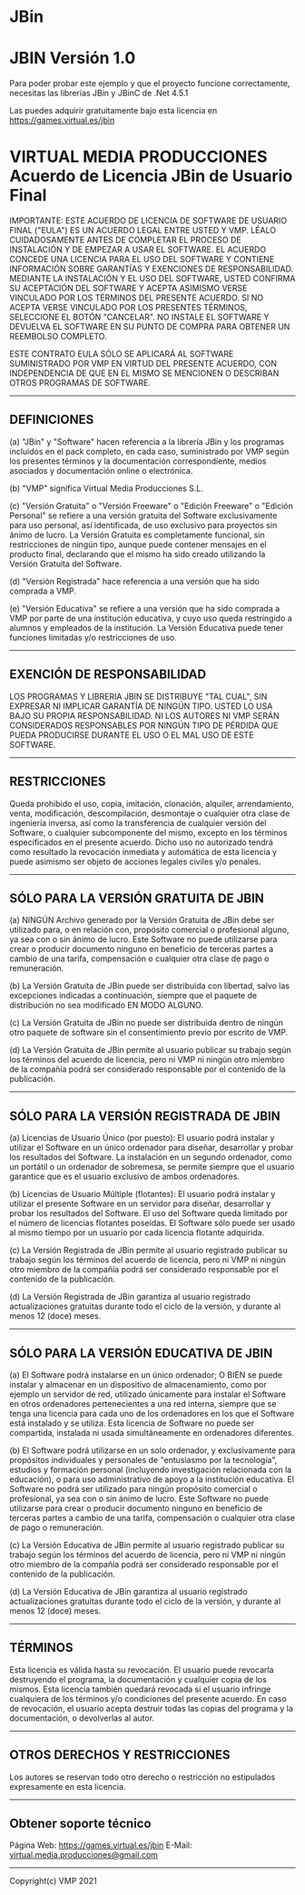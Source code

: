 # JBin


JBIN Versión 1.0
========================================================

Para poder probar este ejemplo y que el proyecto funcione correctamente, necesitas las librerías JBin y JBinC de .Net 4.5.1

Las puedes adquirir gratuitamente bajo esta licencia en https://games.virtual.es/jbin

VIRTUAL MEDIA PRODUCCIONES Acuerdo de Licencia JBin de Usuario Final
==========================================================

IMPORTANTE: ESTE ACUERDO DE LICENCIA DE SOFTWARE DE USUARIO FINAL ("EULA") ES UN ACUERDO LEGAL ENTRE USTED Y VMP. LÉALO CUIDADOSAMENTE ANTES DE COMPLETAR EL PROCESO DE INSTALACIÓN Y DE EMPEZAR A USAR EL SOFTWARE. EL ACUERDO CONCEDE UNA LICENCIA PARA EL USO DEL SOFTWARE Y CONTIENE INFORMACIÓN SOBRE GARANTÍAS Y EXENCIONES DE RESPONSABILIDAD. MEDIANTE LA INSTALACIÓN Y EL USO DEL SOFTWARE, USTED CONFIRMA SU ACEPTACIÓN DEL SOFTWARE Y ACEPTA ASIMISMO VERSE VINCULADO POR LOS TÉRMINOS DEL PRESENTE ACUERDO. SI NO ACEPTA VERSE VINCULADO POR LOS PRESENTES TÉRMINOS, SELECCIONE EL BOTÓN "CANCELAR". NO INSTALE EL SOFTWARE Y DEVUELVA EL SOFTWARE EN SU PUNTO DE COMPRA PARA OBTENER UN REEMBOLSO COMPLETO.


ESTE CONTRATO EULA SÓLO SE APLICARÁ AL SOFTWARE SUMINISTRADO POR VMP EN VIRTUD DEL PRESENTE ACUERDO, CON INDEPENDENCIA DE QUE EN EL MISMO SE MENCIONEN O DESCRIBAN OTROS PROGRAMAS DE SOFTWARE.


--------------------------------------------------------
DEFINICIONES
--------------------------------------------------------

(a) "JBin" y "Software" hacen referencia a la librería JBin y los programas incluidos en el pack completo, en cada caso, suministrado por VMP según los presentes términos y la documentación correspondiente, medios asociados y documentación online o electrónica.

(b) "VMP" significa Virtual Media Producciones S.L.  

(c) "Versión Gratuita" o "Versión Freeware" o "Edición Freeware" o "Edición Personal" se refiere a una versión gratuita del Software exclusivamente para uso personal, así identificada, de uso exclusivo para proyectos sin ánimo de lucro. La Versión Gratuita es completamente funcional, sin restricciones de ningún tipo, aunque puede contener mensajes en el producto final, declarando que el mismo ha sido creado utilizando la Versión Gratuita del Software.

(d) "Versión Registrada" hace referencia a una versión que ha sido comprada a VMP.

(e) "Versión Educativa" se refiere a una versión que ha sido comprada a VMP por parte de una institución educativa, y cuyo uso queda restringido a alumnos y empleados de la institución. La Versión Educativa puede tener funciones limitadas y/o restricciones de uso.


--------------------------------------------------------
EXENCIÓN DE RESPONSABILIDAD
--------------------------------------------------------

LOS PROGRAMAS Y LIBRERIA JBIN SE DISTRIBUYE "TAL CUAL", SIN EXPRESAR NI IMPLICAR GARANTÍA DE NINGÚN TIPO. USTED LO USA BAJO SU PROPIA RESPONSABILIDAD. NI LOS AUTORES NI VMP SERÁN CONSIDERADOS RESPONSABLES POR NINGÚN TIPO DE PÉRDIDA QUE PUEDA PRODUCIRSE DURANTE EL USO O EL MAL USO DE ESTE SOFTWARE.


--------------------------------------------------------
RESTRICCIONES
--------------------------------------------------------

Queda prohibido el uso, copia, imitación, clonación, alquiler, arrendamiento, venta, modificación, descompilación, desmontaje o cualquier otra clase de ingeniería inversa, así como la transferencia de cualquier versión del Software, o cualquier subcomponente del mismo, excepto en los términos especificados en el presente acuerdo. Dicho uso no autorizado tendrá como resultado la revocación inmediata y automática de esta licencia y puede asimismo ser objeto de acciones legales civiles y/o penales. 


--------------------------------------------------------
SÓLO PARA LA VERSIÓN GRATUITA DE JBIN
--------------------------------------------------------

(a) NINGÚN Archivo generado por la Versión Gratuita de JBin debe ser utilizado para, o en relación con, propósito comercial o profesional alguno, ya sea con o sin ánimo de lucro. Este Software no puede utilizarse para crear o producir documento ninguno en beneficio de terceras partes a cambio de una tarifa, compensación o cualquier otra clase de pago o remuneración.

(b) La Versión Gratuita de JBin puede ser distribuida con libertad, salvo las excepciones indicadas a continuación, siempre que el paquete de distribución no sea modificado EN MODO ALGUNO.

(c) La Versión Gratuita de JBin no puede ser distribuida dentro de ningún otro paquete de software sin el consentimiento previo por escrito de VMP.

(d) La Versión Gratuita de JBin permite al usuario publicar su trabajo según los términos del acuerdo de licencia, pero ni VMP ni ningún otro miembro de la compañía podrá ser considerado responsable por el contenido de la publicación.


--------------------------------------------------------
SÓLO PARA LA VERSIÓN REGISTRADA DE JBIN
--------------------------------------------------------

(a) Licencias de Usuario Único (por puesto): El usuario podrá instalar y utilizar el Software en un único ordenador para diseñar, desarrollar y probar los resultados del Software. La instalación en un segundo ordenador, como un portátil o un ordenador de sobremesa, se permite siempre que el usuario garantice que es el usuario exclusivo de ambos ordenadores.

(b) Licencias de Usuario Múltiple (flotantes): El usuario podrá instalar y utilizar el presente Software en un servidor para diseñar, desarrollar y probar los resultados del Software. El uso del Software queda limitado por el número de licencias flotantes poseídas. El Software sólo puede ser usado al mismo tiempo por un usuario por cada licencia flotante adquirida.

(c) La Versión Registrada de JBin permite al usuario registrado publicar su trabajo según los términos del acuerdo de licencia, pero ni VMP ni ningún otro miembro de la compañía podrá ser considerado responsable por el contenido de la publicación.

(d) La Versión Registrada de JBin garantiza al usuario registrado actualizaciones gratuitas durante todo el ciclo de la versión, y durante al menos 12 (doce) meses.


--------------------------------------------------------
SÓLO PARA LA VERSIÓN EDUCATIVA DE JBIN
--------------------------------------------------------

(a) El Software podrá instalarse en un único ordenador; O BIEN se puede instalar y almacenar en un dispositivo de almacenamiento, como por ejemplo un servidor de red, utilizado únicamente para instalar el Software en otros ordenadores pertenecientes a una red interna, siempre que se tenga una licencia para cada uno de los ordenadores en los que el Software está instalado y se utiliza. Esta licencia de Software no puede ser compartida, instalada ni usada simultáneamente en ordenadores diferentes.

(b) El Software podrá utilizarse en un solo ordenador, y exclusivamente para propósitos individuales y personales de "entusiasmo por la tecnología", estudios y formación personal (incluyendo investigación relacionada con la educación), o para uso administrativo de apoyo a la institución educativa. El Software no podrá ser utilizado para ningún propósito comercial o profesional, ya sea con o sin ánimo de lucro. Este Software no puede utilizarse para crear o producir documento ninguno en beneficio de terceras partes a cambio de una tarifa, compensación o cualquier otra clase de pago o remuneración.

(c) La Versión Educativa de JBin permite al usuario registrado publicar su trabajo según los términos del acuerdo de licencia, pero ni VMP ni ningún otro miembro de la compañía podrá ser considerado responsable por el contenido de la publicación.

(d) La Versión Educativa de JBin garantiza al usuario registrado actualizaciones gratuitas durante todo el ciclo de la versión, y durante al menos 12 (doce) meses.


--------------------------------------------------------
TÉRMINOS
--------------------------------------------------------

Esta licencia es válida hasta su revocación. El usuario puede revocarla destruyendo el programa, la documentación y cualquier copia de los mismos. Esta licencia también quedará revocada si el usuario infringe cualquiera de los términos y/o condiciones del presente acuerdo. En caso de revocación, el usuario acepta destruir todas las copias del programa y la documentación, o devolverlas al autor.

--------------------------------------------------------
OTROS DERECHOS Y RESTRICCIONES
--------------------------------------------------------

Los autores se reservan todo otro derecho o restricción no estipulados expresamente en esta licencia.

--------------------------------------------------------
Obtener soporte técnico
--------------------------------------------------------

Página Web: https://games.virtual.es/jbin
E-Mail: virtual.media.producciones@gmail.com

________________________________________________________
Copyright(c) VMP 2021
